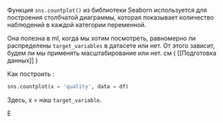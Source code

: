 Функция `sns.countplot()` из библиотеки Seaborn используется для построения столбчатой диаграммы, которая показывает количество наблюдений в каждой категории переменной.

Она полезна в ml, когда мы хотим посмотреть, равномерно ли распределены `target_variables` в датасете или нет. От этого зависит, будем ли мы применять масштабирование или нет. см ( [[Подготовка данных]] ) 

Как построить : 

```python 
sns.countplot(x = 'quality', data = df)
```

Здесь, x = наш `target_variable`. 

Е
